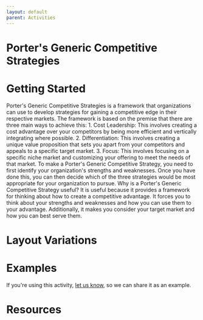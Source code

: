 ```yaml
---
layout: default
parent: Activities
---
```


# Porter's Generic Competitive Strategies

# Getting Started

Porter's Generic Competitive Strategies is a framework that organizations can use to develop strategies for gaining a competitive edge in their respective markets. The framework is based on the premise that there are three main ways to achieve this: 1. Cost Leadership: This involves creating a cost advantage over your competitors by being more efficient and vertically integrating where possible. 2. Differentiation: This involves creating a unique value proposition that sets you apart from your competitors and appeals to a specific target market. 3. Focus: This involves focusing on a specific niche market and customizing your offering to meet the needs of that market. To make a Porter's Generic Competitive Strategy, you need to first identify your organization's strengths and weaknesses. Once you have done this, you can then decide which of the three strategies would be most appropriate for your organization to pursue. Why is a Porter's Generic Competitive Strategy useful? It is useful because it provides a framework for thinking about how to create a competitive advantage. It forces you to think about your strengths and weaknesses and how you can use them to your advantage. Additionally, it makes you consider your target market and how you can best serve them.

# Layout Variations
# Examples
If you're using this activity, [let us know](https://github.com/Standards-and-Practices/structured-rapid-development/issues/new?assignees=&labels=documentation&template=example-submission.md&title=Example+of+%5Byour+pattern+here%5D), so we can share it as an example.
# Resources